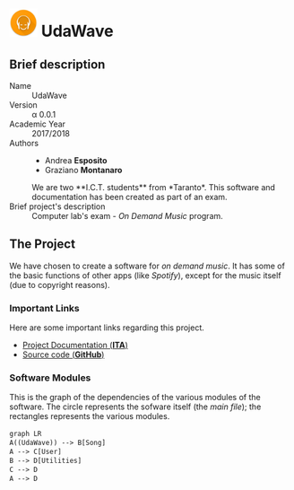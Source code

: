 # <img src="/src/resources/icon.png" alt="UdaWave Logo" width="50px"> UdaWave

## Brief description
<dl>
  <dt>Name</dt>
  <dd>UdaWave</dd>
  <dt>Version</dt>
  <dd>&alpha; 0.0.1</dd>
  <dt>Academic Year</dt>
  <dd>2017/2018</dd>
  <dt>Authors</dt>
  <dd>
	  <ul>
		  <li>Andrea <strong>Esposito</strong></li>
		  <li>Graziano <strong>Montanaro</strong>
	  </ul>
	  We are two **I.C.T. students** from *Taranto*. This software and documentation has been created as part of an exam.
  </dd>
  <dt>Brief project's description</dt>
  <dd>Computer lab's exam - <i>On Demand Music</i> program.</dd>
</dl>

## The Project
We have chosen to create a software for *on demand music*. It has some of the basic functions of other apps (like *Spotify*), except for the music itself (due to copyright reasons).
### Important Links
Here are some important links regarding this project.
- <a href="downloadable/Documentazione.pdf" download>Project Documentation (**ITA**)</a>
- <a href="https://github.com/mineand99/UdaWave" target="_blank">Source code (**GitHub**)</a>

### Software Modules
This is the graph of the dependencies of the various modules of the software. The circle represents the sofware itself (the *main file*); the rectangles represents the various modules.

```mermaid
graph LR
A((UdaWave)) --> B[Song]
A --> C[User]
B --> D[Utilities]
C --> D
A --> D
```
